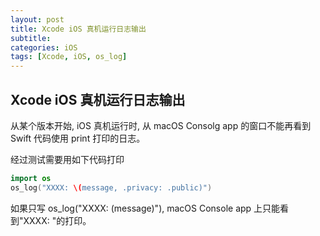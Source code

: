```yaml
---
layout: post
title: Xcode iOS 真机运行日志输出
subtitle:
categories: iOS
tags: [Xcode, iOS, os_log]
---
```


## Xcode iOS 真机运行日志输出

从某个版本开始, iOS 真机运行时, 从 macOS Consolg app 的窗口不能再看到 Swift 代码使用 print 打印的日志。

经过测试需要用如下代码打印

```swift
import os
os_log("XXXX: \(message, .privacy: .public)")
```

如果只写 os_log("XXXX: \(message)"), macOS Console app 上只能看到"XXXX: <privacy>"的打印。

